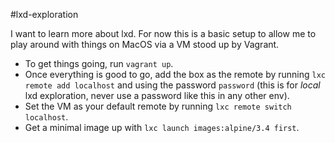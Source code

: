 #lxd-exploration

I want to learn more about lxd. For now this is a basic setup to allow me to play around with things on MacOS via a VM stood up by Vagrant.

- To get things going, run `vagrant up`. 
- Once everything is good to go, add the box as the remote by running `lxc remote add localhost` and using the password `password` (this is for _local_ lxd exploration, never use a password like this in any other env). 
- Set the VM as your default remote by running `lxc remote switch localhost`.
- Get a minimal image up with `lxc launch images:alpine/3.4 first`.
